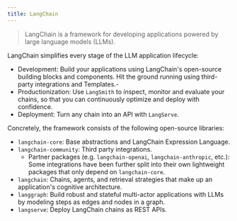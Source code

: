 ```yaml
---
title: LangChain
---
```


> LangChain is a framework for developing applications powered by large language models (LLMs).

LangChain simplifies every stage of the LLM application lifecycle:

- Development: Build your applications using LangChain's open-source building blocks and components.
  Hit the ground running using third-party integrations and Templates.-
- Productionization: Use `LangSmith` to inspect, monitor and evaluate your chains,
  so that you can continuously optimize and deploy with confidence.
- Deployment: Turn any chain into an API with `LangServe`.

Concretely, the framework consists of the following open-source libraries:

- `langchain-core`: Base abstractions and LangChain Expression Language.
- `langchain-community`: Third party integrations.
    - Partner packages (e.g. `langchain-openai`, `langchain-anthropic`, etc.): Some integrations have been
      further split into their own lightweight packages that only depend on `langchain-core`.
- `langchain`: Chains, agents, and retrieval strategies that make up an application's cognitive architecture.
- `langgraph`: Build robust and stateful multi-actor applications with LLMs by modeling steps as edges and nodes in a graph.
- `langserve`: Deploy LangChain chains as REST APIs.
